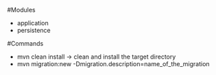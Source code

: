 #Modules
- application
- persistence

#Commands
- mvn clean install -> clean and install the target directory
- mvn migration:new -Dmigration.description=name_of_the_migration
